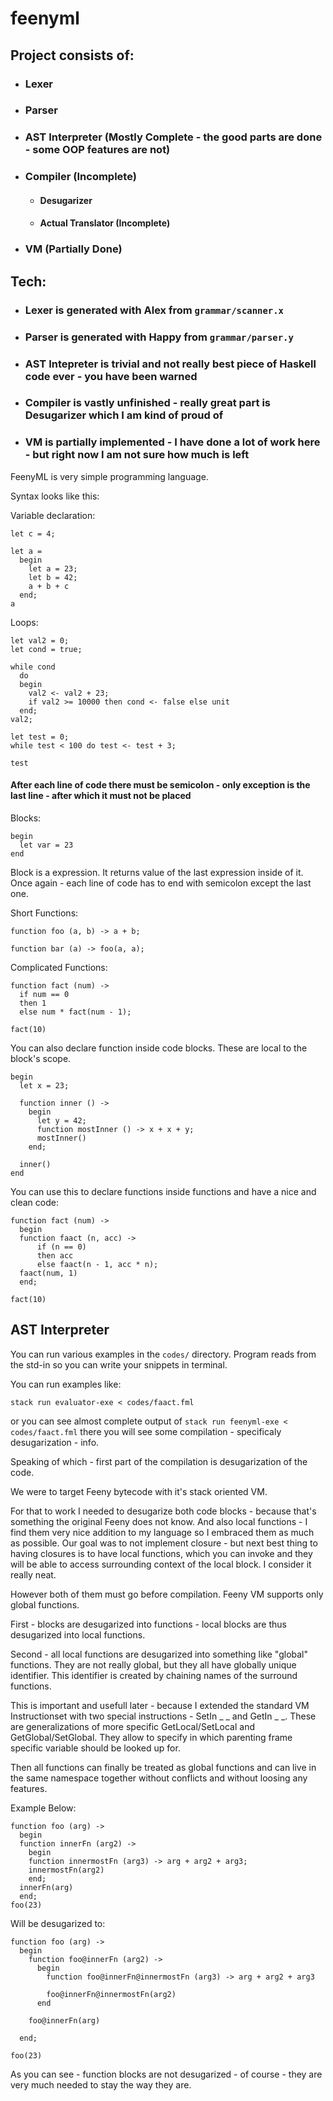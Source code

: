 # feenyml
## Project consists of:
- ### Lexer
- ### Parser
- ### AST Interpreter (Mostly Complete - the good parts are done - some OOP features are not)
- ### Compiler (Incomplete)
  - #### Desugarizer
  - #### Actual Translator (Incomplete)
- ### VM (Partially Done)


## Tech:
- ### Lexer is generated with Alex from `grammar/scanner.x`
- ### Parser is generated with Happy from `grammar/parser.y`
- ### AST Intepreter is trivial and not really best piece of Haskell code ever - you have been warned
- ### Compiler is vastly unfinished - really great part is Desugarizer which I am kind of proud of
- ### VM is partially implemented - I have done a lot of work here - but right now I am not sure how much is left


FeenyML is very simple programming language.

Syntax looks like this:


Variable declaration:
```
let c = 4;

let a =
  begin
    let a = 23;
    let b = 42;
    a + b + c
  end;
a
```


Loops:
```
let val2 = 0;
let cond = true;

while cond
  do
  begin
    val2 <- val2 + 23;
    if val2 >= 10000 then cond <- false else unit
  end;
val2;

let test = 0;
while test < 100 do test <- test + 3;

test
```


#### After each line of code there must be semicolon - only exception is the last line - after which it must not be placed


Blocks:
```
begin
  let var = 23
end
```

Block is a expression. It returns value of the last expression inside of it. Once again - each line of code has to end with semicolon except the last one.



Short Functions:
```
function foo (a, b) -> a + b;

function bar (a) -> foo(a, a);
```



Complicated Functions:
```
function fact (num) ->
  if num == 0
  then 1
  else num * fact(num - 1);

fact(10)
```



You can also declare function inside code blocks. These are local to the block's scope.
```
begin
  let x = 23;

  function inner () ->
    begin
      let y = 42;
      function mostInner () -> x + x + y;
      mostInner()
    end;

  inner()
end
```



You can use this to declare functions inside functions and have a nice and clean code:
```
function fact (num) ->
  begin
  function faact (n, acc) ->
      if (n == 0)
      then acc
      else faact(n - 1, acc * n);
  faact(num, 1)
  end;

fact(10)
```


## AST Interpreter

You can run various examples in the `codes/` directory.
Program reads from the std-in so you can write your snippets in terminal.

You can run examples like:

`stack run evaluator-exe < codes/faact.fml`

or you can see almost complete output of `stack run feenyml-exe < codes/faact.fml` there you will see some compilation - specificaly desugarization - info.



Speaking of which - first part of the compilation is desugarization of the code.

We were to target Feeny bytecode with it's stack oriented VM.

For that to work I needed to desugarize both code blocks - because that's something the original Feeny does not know.
And also local functions - I find them very nice addition to my language so I embraced them as much as possible. Our goal was to not implement closure - but next best thing to having closures is to have local functions, which you can invoke and they will be able to access surrounding context of the local block. I consider it really neat.

However both of them must go before compilation. Feeny VM supports only global functions.


First - blocks are desugarized into functions - local blocks are thus desugarized into local functions.

Second - all local functions are desugarized into something like "global" functions. They are not really global, but they all have globally unique identifier. This identifier is created by chaining names of the surround functions.

This is important and usefull later - because I extended the standard VM Instructionset with two special instructions - SetIn _ _ and GetIn _ _. These are generalizations of more specific GetLocal/SetLocal and GetGlobal/SetGlobal. They allow to specify in which parenting frame specific variable should be looked up for.

Then all functions can finally be treated as global functions and can live in the same namespace together without conflicts and without loosing any features.



Example Below:
```
function foo (arg) ->
  begin
  function innerFn (arg2) ->
    begin
    function innermostFn (arg3) -> arg + arg2 + arg3;
    innermostFn(arg2)
    end;
  innerFn(arg)
  end;
foo(23)
```

Will be desugarized to:
```
function foo (arg) ->
  begin
    function foo@innerFn (arg2) ->
      begin
        function foo@innerFn@innermostFn (arg3) -> arg + arg2 + arg3
    
        foo@innerFn@innermostFn(arg2)
      end

    foo@innerFn(arg)

  end;

foo(23)
```


As you can see - function blocks are not desugarized - of course - they are very much needed to stay the way they are.